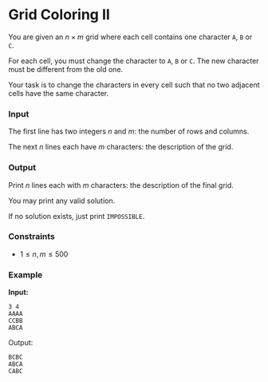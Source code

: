 # Grid Coloring II

You are given an $n \times m$ grid where each cell contains one character `A`, `B` or `C`.

For each cell, you must change the character to `A`, `B` or `C`. The new character must be different from the old one.

Your task is to change the characters in every cell such that no two adjacent cells have the same character.

### Input

The first line has two integers $n$ and $m$: the number of rows and columns.

The next $n$ lines each have $m$ characters: the description of the grid.

### Output

Print $n$ lines each with $m$ characters: the description of the final grid.

You may print any valid solution.

If no solution exists, just print `IMPOSSIBLE`.

### Constraints

* $1 \le n, m \le 500$

### Example

**Input:**

```
3 4
AAAA
CCBB
ABCA
```

Output:

```
BCBC
ABCA
CABC
```



